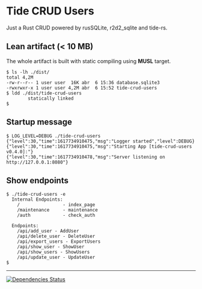 # Tide CRUD Users

Just a Rust CRUD powered by rusSQLite, r2d2_sqlite and tide-rs.

## Lean artifact (< 10 MB)
The whole artifact is built with static compiling using **MUSL** target.
```
$ ls -lh ./dist/                                  
total 4,2M                                                                                    
-rw-r--r-- 1 user user  16K abr  6 15:36 database.sqlite3
-rwxrwxr-x 1 user user 4,2M abr  6 15:52 tide-crud-users
$ ldd ./dist/tide-crud-users 
        statically linked
$
```

## Startup message
```
$ LOG_LEVEL=DEBUG ./tide-crud-users
{"level":30,"time":1617734910475,"msg":"Logger started","level":DEBUG}
{"level":30,"time":1617734910475,"msg":"Starting App [tide-crud-users v0.4.0]:"}
{"level":30,"time":1617734910478,"msg":"Server listening on http://127.0.0.1:8080"}
```

## Show endpoints
```
$ ./tide-crud-users -e
  Internal Endpoints:
    /                - index_page
    /maintenance     - maintenance
    /auth            - check_auth
  
  Endpoints:
    /api/add_user - AddUser
    /api/delete_user - DeleteUser
    /api/export_users - ExportUsers
    /api/show_user - ShowUser
    /api/show_users - ShowUsers
    /api/update_user - UpdateUser
$
```

---

[![Dependencies Status](https://deps.rs/repo/github/afsec/tide_crud_users_sqlite/status.svg)](https://deps.rs/repo/github/afsec/tide_crud_users_sqlite)
